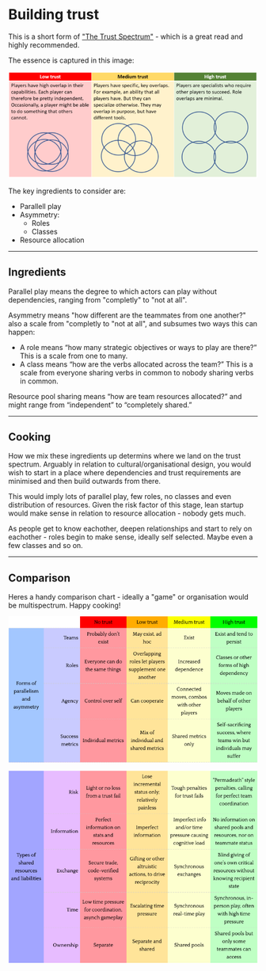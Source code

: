 # Building trust

This is a short form of ["The Trust Spectrum"](https://www.raphkoster.com/2018/03/16/the-trust-spectrum/) - which is a great read and highly recommended.

The essence is captured in this image: <br>

![Trust](https://github.com/hack-along/handbook/blob/master/.gitbook/assets/trustlevels.png?raw=true)


The key ingredients to consider are: 
- Parallell play
- Asymmetry:
    - Roles
    - Classes
- Resource allocation

---------
## Ingredients

Parallel play means the degree to which actors can play without dependencies, ranging from "completly" to "not at all". 

Asymmetry means "how different are the teammates from one another?" also a scale from "completly to "not at all", and subsumes two ways this can happen: 

- A role means “how many strategic objectives or ways to play are there?” This is a scale from one to many.
- A class means “how are the verbs allocated across the team?” This is a scale from everyone sharing verbs in common to nobody sharing verbs in common.

Resource pool sharing means “how are team resources allocated?” and might range from “independent” to “completely shared.”

---------
## Cooking

How we mix these ingredients up determins where we land on the trust spectrum. Arguably in relation to cultural/organisational design, you would wish to start in a place where dependencies and trust requirements are minimised and then build outwards from there. 

This would imply lots of parallel play, few roles, no classes and even distribution of resources. Given the risk factor of this stage, lean startup would make sense in relation to resource allocation - nobody gets much. 

As people get to know eachother, deepen relationships and start to rely on eachother - roles begin to make sense, ideally self selected. Maybe even a few classes and so on. 

--------
## Comparison

Heres a handy comparison chart - ideally a "game" or organisation would be multispectrum. Happy cooking!
<br>

![TrustMatrix](https://github.com/hack-along/handbook/blob/master/.gitbook/assets/trusttop.png?raw=true)
<br>

![TrustMatrix2](https://github.com/hack-along/handbook/blob/master/.gitbook/assets/trustbottom.png?raw=true)
